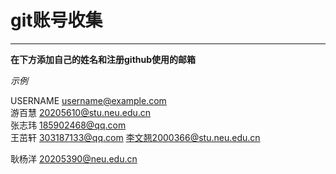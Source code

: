# git账号收集
***  
**在下方添加自己的姓名和注册github使用的邮箱**

*示例*   

USERNAME username@example.com  
游百慧 20205610@stu.neu.edu.cn  
张志玮 185902468@qq.com  
王茁轩 303187133@qq.com
李文翘2000366@stu.neu.edu.cn












耿杨洋   20205390@neu.edu.cn
